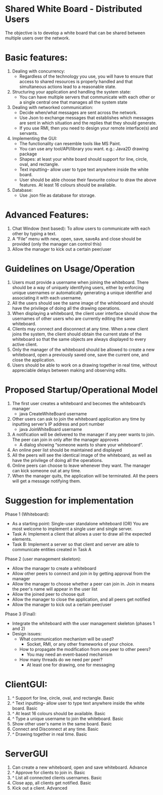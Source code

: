 # Shared White Board - Distributed Users

The objective is to develop a white board that can be shared between multiple users over the network. 

# Basic features:

1. Dealing with concurrency:
   - Regardless of the technology you use, you will have to ensure that access to shared resources is properly handled and that simultaneous actions lead to a reasonable state.
2. Structuring your application and handling the system state:
   - You can have multiple servers that communicate with each other or a single central one that manages all the system state
3. Dealing with networked communication:
   - Decide when/what messages are sent across the network.
   - Use Json to exchange messages that establishes which messages are sent in which situation and the replies that they should generate.
   - If you use RMI, then you need to design your remote interface(s) and servants.
4. Implementing the GUI:
   - The functionality can resemble tools like MS Paint.
   - You can use any tool/API/library you want. e.g.: Java2D drawing package
   - Shapes: at least your white board should support for line, circle, oval, and rectangle.
   - Text inputting– allow user to type text anywhere inside the white board.
   - User should be able choose their favourite colour to draw the above features. At least 16 colours should be available.
5. Database:
   - Use .json file as database for storage.


# Advanced Features:

1. Chat Window (text based): To allow users to communicate with each other by typing a text.
2. A “File” menu with new, open, save, saveAs and close should be provided (only the manager can control this)
3. Allow the manager to kick out a certain peer/user


# Guidelines on Usage/Operation
1. Users must provide a username when joining the whiteboard. There should be a way of uniquely identifying users, either by enforcing unique usernames or automatically generating a unique identifier and associating it with each username.
2. All the users should see the same image of the whiteboard and should have the privilege of doing all the drawing operations.
3. When displaying a whiteboard, the client user interface should show the usernames of other users who are currently editing the same whiteboard.
4. Clients may connect and disconnect at any time. When a new client joins the system, the client should obtain the current state of the whiteboard so that the same objects are always displayed to every active client.
5. Only the manager of the whiteboard should be allowed to create a new whiteboard, open a previously saved one, save the current one, and close the application.
6. Users should be able to work on a drawing together in real time, without appreciable delays between making and observing edits.


# Proposed Startup/Operational Model
1. The first user creates a whiteboard and becomes the whiteboard’s manager
   - java CreateWhiteBoard <serverIPAddress> <serverPort> username
2. Other users can ask to join the whiteboard application any time by inputting server’s IP address and port number
   - java JoinWhiteBoard <serverIPAddress> <serverPort> username
3. A notification will be delivered to the manager if any peer wants to join. The peer can join in only after the manager approves
   - A dialog showing “someone wants to share your whiteboard”.
4. An online peer list should be maintained and displayed
5. All the peers will see the identical image of the whiteboard, as well as have the privilege of doing all the operations.
6. Online peers can choose to leave whenever they want. The manager can kick someone out at any time.
7. When the manager quits, the application will be terminated. All the peers will get a message notifying them.


# Suggestion for implementation
Phase 1 (Whiteboard):
   - As a starting point: Single-user standalone whiteboard (OR) You are most welcome to implement a single user and single server.
   - Task A: Implement a client that allows a user to draw all the expected elements.
   - Task B: Implement a server so that client and server are able to communicate entities created in Task A

Phase 2 (user management skeleton):
   - Allow the manager to create a whiteboard
   - Allow other peers to connect and join in by getting approval from the manager
   - Allow the manager to choose whether a peer can join in. Join in means the peer's name will appear in the user list
   - Allow the joined peer to choose quit
   - Allow the manager to close the application, and all peers get notified
   - Allow the manager to kick out a certain peer/user

Phase 3 (Final):
   - Integrate the whiteboard with the user management skeleton (phases 1 and 2)
   - Design issues:
     - What communication mechanism will be used?
       - Socket, RMI, or any other frameworks of your choice.
     - How to propagate the modification from one peer to other peers?
       - You may need an event-based mechanism
     - How many threads do we need per peer?
       - At least one for drawing, one for messaging


# ClientGUI:
1. ^ Support for line, circle, oval, and rectangle. Basic
2. ^ Text inputting– allow user to type text anywhere inside the white board. Basic
3. ^ At least 16 colours should be available. Basic
4. ^ Type a unique username to join the whiteboard. Basic
5. Show other user's name in the same board. Basic
6. Connect and Disconnect at any time. Basic
7. ^ Drawing together in real time. Basic


# ServerGUI
1. Can create a new whiteboard, open and save whiteboard. Advance
2. ^ Approve for clients to join in. Basic
3. ^ List all connected clients usernames. Basic
4. Close app, all clients get notified. Basic
5. Kick out a client. Advanced